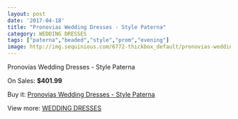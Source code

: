 ```yaml
---
layout: post
date: '2017-04-18'
title: "Pronovias Wedding Dresses - Style Paterna"
category: WEDDING DRESSES
tags: ["paterna","beaded","style","prom","evening"]
image: http://img.sequinious.com/6772-thickbox_default/pronovias-wedding-dresses-style-paterna.jpg
---
```

Pronovias Wedding Dresses - Style Paterna

On Sales: **$401.99**
<a href="https://www.sequinious.com/wedding-dresses/2763-pronovias-wedding-dresses-style-paterna.html"><amp-img layout="responsive" width="600" height="600" src="//img.sequinious.com/6772-thickbox_default/pronovias-wedding-dresses-style-paterna.jpg" alt="Pronovias Wedding Dresses - Style Paterna 0" /></a>
<a href="https://www.sequinious.com/wedding-dresses/2763-pronovias-wedding-dresses-style-paterna.html"><amp-img layout="responsive" width="600" height="600" src="//img.sequinious.com/6774-thickbox_default/pronovias-wedding-dresses-style-paterna.jpg" alt="Pronovias Wedding Dresses - Style Paterna 1" /></a>
<a href="https://www.sequinious.com/wedding-dresses/2763-pronovias-wedding-dresses-style-paterna.html"><amp-img layout="responsive" width="600" height="600" src="//img.sequinious.com/6773-thickbox_default/pronovias-wedding-dresses-style-paterna.jpg" alt="Pronovias Wedding Dresses - Style Paterna 2" /></a>

Buy it: [Pronovias Wedding Dresses - Style Paterna](https://www.sequinious.com/wedding-dresses/2763-pronovias-wedding-dresses-style-paterna.html "Pronovias Wedding Dresses - Style Paterna")

View more: [WEDDING DRESSES](https://www.sequinious.com/2-wedding-dresses "WEDDING DRESSES")